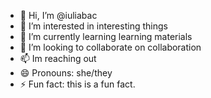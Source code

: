 - 👋 Hi, I’m @iuliabac
- 👀 I’m interested in interesting things
- 🌱 I’m currently learning learning materials
- 💞️ I’m looking to collaborate on collaboration
- 📫 Im reaching out
- 😄 Pronouns: she/they
- ⚡ Fun fact: this is a fun fact.

<!---
iuliabac/iuliabac is a ✨ special ✨ repository because its `README.md` (this file) appears on your GitHub profile.
You can click the Preview link to take a look at your changes.
--->
